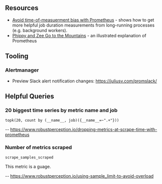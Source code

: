 ## Resources

* [Avoid time-of-measuerment bias with Prometheus](https://blog.lawrencejones.dev/incremental-measurement/) - shows how to get more helpful job duration measurements from long-running processes (e.g. background workers).
* [Phippy and Zee Go to the Mountains](https://phippygoestothemountains.github.io) - an illustrated explanation of Prometheus

## Tooling

### Alertmanager

* Preview Slack alert notification changes: https://juliusv.com/promslack/

## Helpful Queries

### 20 biggest time series by metric name and job

```
topk(20, count by (__name__, job)({__name__=~".+"}))
```

-- https://www.robustperception.io/dropping-metrics-at-scrape-time-with-prometheus

### Number of metrics scraped

```
scrape_samples_scraped
```

This metric is a guage.

-- https://www.robustperception.io/using-sample_limit-to-avoid-overload
